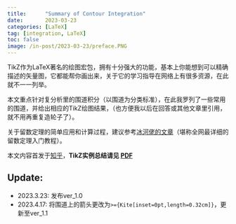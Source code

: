 ```yaml
---
title:      "Summary of Contour Integration"
date:       2023-03-23
categories: [LaTeX]
tag: [integration, LaTeX]
toc: false
image: /in-post/2023-03-23/preface.PNG
---
```

TikZ作为LaTeX著名的绘图宏包，拥有十分强大的功能，基本上你能想到可以精确描述的矢量图，它都能帮你画出来，关于它的学习指导在网络上有很多资源，在此就不一一列举。

本文重点针对复分析里的围道积分（以围道为分类标准），在此我罗列了一些常用的围道，并给出相应的TikZ绘图结果，（也方便我以后在回答或其他文章里引用，就不用再重复造轮子了）。

关于留数定理的简单应用和计算过程，建议参考[冰河佬的文章](https://zhuanlan.zhihu.com/p/119176842)（堪称全网最详细的留数定理入门教程）。

本文内容首发于[知乎](https://zhuanlan.zhihu.com/p/616112259)，**TikZ实例总结请见 [PDF](/assets/pdf/TikZ-Example-Contour-Integration.pdf)**


## Update:
* 2023.3.23: 发布ver_1.0
* 2023.4.17: 将围道上的箭头更改为`>={Kite[inset=0pt,length=0.32cm]}`，更新至ver_1.1
